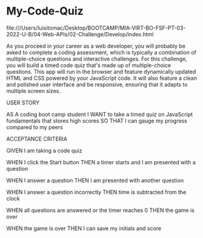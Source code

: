 # My-Code-Quiz


file:///Users/luisitomac/Desktop/BOOTCAMP/MIA-VIRT-BO-FSF-PT-03-2022-U-B/04-Web-APIs/02-Challenge/Develop/index.html


As you proceed in your career as a web developer, you will probably be asked to complete a coding assessment, which is typically a combination of multiple-choice questions and interactive challenges. For this challenge, you will build a timed code quiz that's made up of multiple-choice questions. This app will run in the browser and feature dynamically updated HTML and CSS powered by your JavaScript code. It will also feature a clean and polished user interface and be responsive, ensuring that it adapts to multiple screen sizes.



USER STORY

AS A coding boot camp student
I WANT to take a timed quiz on JavaScript fundamentals that stores high scores
SO THAT I can gauge my progress compared to my peers


ACCEPTANCE CRITERIA

GIVEN I am taking a code quiz

WHEN I click the Start button
THEN a timer starts and I am presented with a question

WHEN I answer a question
THEN I am presented with another question

WHEN I answer a question incorrectly
THEN time is subtracted from the clock

WHEN all questions are answered or the timer reaches 0
THEN the game is over

WHEN the game is over
THEN I can save my initials and score
